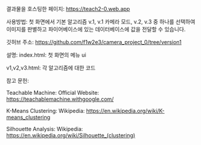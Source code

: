 결과물을 호스팅한 페이지: https://teach2-0.web.app

사용방법: 첫 화면에서 기본 알고리즘 v.1, v.1 카메라 모드, v.2, v.3 중 하나를 선택하여 이미지를 판별하고 파이어베이스에 있는 데이터베이스에 값을 전달할 수 있습니다.


깃허브 주소:
https://github.com/f1w2e3/camera_project_0/tree/version1


설명:
index.html: 첫 화면의 메뉴 ui

v1,v2,v3.html: 각 알고리즘에 대한 코드


참고 문헌:

Teachable Machine: Official Website: https://teachablemachine.withgoogle.com/

K-Means Clustering: Wikipedia: https://en.wikipedia.org/wiki/K-means_clustering

Silhouette Analysis: Wikipedia: https://en.wikipedia.org/wiki/Silhouette_(clustering)
